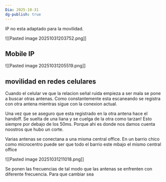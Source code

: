 ```yaml
---
Dia: 2025-10-31
dg-publish: true
---
```

IP no esta adaptado para la movilidad.


![[Pasted image 20251031203752.png]]



## Mobile IP 
![[Pasted image 20251031205519.png]]


## movilidad en redes celulares 


Cuando el celular ve que la relacion señal ruida empieza a ser mala se pone a buscar otras antenas. Como constantemente esta escaneando se registra con otra antena mientras sigue con la conexion actual.

Una vez que se aseguro que esta registrado en la otra antena hace el handoff. Se suelta de una liana y se cuelga de la otra como tarzan! Esto siempre por debajo de los 50ms. Porque ahi es donde nos damos cuenta noostros que hubo un corte. 


Varias antenas se conectana a una misma central office. En un barrio chico como microcentro puede ser que todo el barrio este mbajo el mismo central office



![[Pasted image 20251031211018.png]]

Se ponen las frecuencias de tal modo que las antenas se enfrenten con diferente frecuencia. Para que cambiar sea 